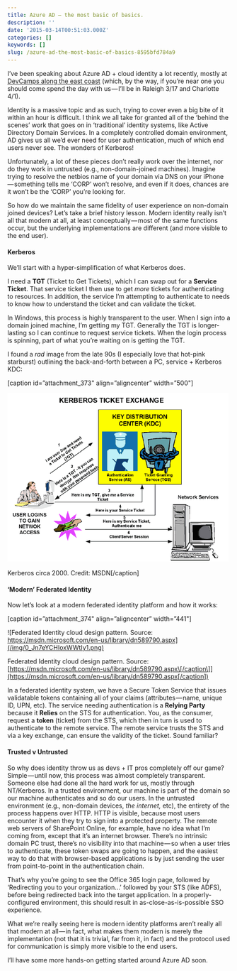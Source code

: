 ```yaml
---
title: Azure AD — the most basic of basics.
description: ''
date: '2015-03-14T00:51:03.000Z'
categories: []
keywords: []
slug: /azure-ad-the-most-basic-of-basics-8595bfd784a9
---
```


I’ve been speaking about Azure AD + cloud identity a lot recently, mostly at [DevCamps along the east coast](https://msdn.microsoft.com/en-us/clouddevcamps.aspx) (which, by the way, if you’re near one you should come spend the day with us — I’ll be in Raleigh 3/17 and Charlotte 4/1).

Identity is a massive topic and as such, trying to cover even a big bite of it within an hour is difficult. I think we all take for granted all of the ‘behind the scenes’ work that goes on in ‘traditional’ identity systems, like Active Directory Domain Services. In a completely controlled domain environment, AD gives us all we’d ever need for user authentication, much of which end users never see. The wonders of Kerberos!

Unfortunately, a lot of these pieces don’t really work over the internet, nor do they work in untrusted (e.g., non-domain-joined machines). Imagine trying to resolve the netbios name of your domain via DNS on your iPhone — something tells me ‘CORP’ won’t resolve, and even if it does, chances are it won’t be the ‘CORP’ you’re looking for.

So how do we maintain the same fidelity of user experience on non-domain joined devices? Let’s take a brief history lesson. Modern identity really isn’t all that modern at all, at least conceptually — most of the same functions occur, but the underlying implementations are different (and more visible to the end user).

#### Kerberos

We’ll start with a hyper-simplification of what Kerberos does.

I need a **TGT** (Ticket to Get Tickets), which I can swap out for a **Service Ticket**. That service ticket I then use to get _more_ tickets for authenticating to resources. In addition, the service I’m attempting to authenticate to needs to know how to understand the ticket and can validate the ticket.

In Windows, this process is highly transparent to the user. When I sign into a domain joined machine, I’m getting my TGT. Generally the TGT is longer-lasting so I can continue to request service tickets. When the login process is spinning, part of what you’re waiting on is getting the TGT.

I found a _rad_ image from the late 90s (I especially love that hot-pink starburst) outlining the back-and-forth between a PC, service + Kerberos KDC:

\[caption id=”attachment\_373" align=”aligncenter” width=”500"\]

![Kerberos circa 2000. Credit: MSDN](/img/0_yyfiS2wvxXFotKbr.gif)

Kerberos circa 2000. Credit: MSDN\[/caption\]

#### ‘Modern’ Federated Identity

Now let’s look at a modern federated identity platform and how it works:

\[caption id=”attachment\_374" align=”aligncenter” width=”441"\]

![Federated Identity cloud design pattern. Source: https://msdn.microsoft.com/en-us/library/dn589790.aspx](/img/0_Jn7eYCHIoxWWtIy1.png)

Federated Identity cloud design pattern. Source: [https://msdn.microsoft.com/en-us/library/dn589790.aspx\[/caption\]](https://msdn.microsoft.com/en-us/library/dn589790.aspx[/caption])

In a federated identity system, we have a Secure Token Service that issues validatable tokens containing all of your claims (attributes — name, unique ID, UPN, etc). The service needing authentication is a **Relying Party** because it **Relies** on the STS for authentication. You, as the consumer, request a **token** (ticket) from the STS, which then in turn is used to authenticate to the remote service. The remote service trusts the STS and via a key exchange, can ensure the validity of the ticket. Sound familiar?

#### Trusted v Untrusted

So why does identity throw us as devs + IT pros completely off our game? Simple — until now, this process was almost completely transparent. Someone else had done all the hard work for us, mostly through NT/Kerberos. In a trusted environment, our machine is part of the domain so our machine authenticates and so do our users. In the untrusted environment (e.g., non-domain devices, _the internet,_ etc), the entirety of the process happens over HTTP. HTTP is visible, because most users encounter it when they try to sign into a protected property. The remote web servers of SharePoint Online, for example, have no idea what I’m coming from, except that it’s an internet browser. There’s no intrinsic domain PC trust, there’s no visibility into that machine — so when a user tries to authenticate, these token swaps are going to happen, and the easiest way to do that with browser-based applications is by just sending the user from point-to-point in the authentication chain.

That’s why you’re going to see the Office 365 login page, followed by ‘Redirecting you to your organization…’ followed by your STS (like ADFS), before being redirected back into the target application. In a properly-configured environment, this should result in as-close-as-is-possible SSO experience.

What we’re really seeing here is modern identity platforms aren’t really all that modern at all — in fact, what makes them modern is merely the implementation (not that it is trivial, far from it, in fact) and the protocol used for communication is simply more visible to the end users.

I’ll have some more hands-on getting started around Azure AD soon.